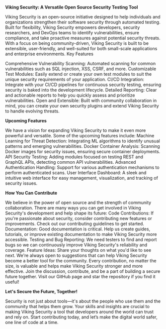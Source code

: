 **Viking Security: A Versatile Open Source Security Testing Tool**

Viking Security is an open-source initiative designed to help individuals and organizations strengthen their software security through automated testing. Built for flexibility, Viking Security empowers developers, security researchers, and DevOps teams to identify vulnerabilities, ensure compliance, and take proactive measures against potential security threats. With a focus on being community-driven, Viking Security is built to be extensible, user-friendly, and well-suited for both small-scale applications and enterprise environments.
Key Features

Comprehensive Vulnerability Scanning: Automated scanning for common vulnerabilities such as SQL injection, XSS, CSRF, and more.
Customizable Test Modules: Easily extend or create your own test modules to suit the unique security requirements of your application.
CI/CD Integration: Integrate with your CI/CD pipelines for continuous security testing, ensuring security is baked into the development lifecycle.
Detailed Reporting: Clear and actionable reports to help you quickly assess and prioritize vulnerabilities.
Open and Extensible: Built with community collaboration in mind, you can create your own security plugins and extend Viking Security to handle evolving threats.

**Upcoming Features**

We have a vision for expanding Viking Security to make it even more powerful and versatile. Some of the upcoming features include:
Machine Learning for Threat Detection: Integrating ML algorithms to identify unusual patterns and emerging vulnerabilities.
Docker Container Analysis: Scanning Docker images for security issues, ensuring secure container deployments.
API Security Testing: Adding modules focused on testing REST and GraphQL APIs, detecting common API vulnerabilities.
Advanced Authentication Handling: Support for various authentication mechanisms to perform authenticated scans.
User Interface Dashboard: A sleek and intuitive web interface for easy management, visualization, and tracking of security issues.

**How You Can Contribute**

We believe in the power of open source and the strength of community collaboration. There are many ways you can get involved in Viking Security's development and help shape its future:
Code Contributions: If you're passionate about security, consider contributing new features or improvements. Check out our contributing guidelines to get started.
Documentation: Good documentation is critical. Help us create guides, tutorials, or improve existing documentation to make Viking Security more accessible.
Testing and Bug Reporting: We need testers to find and report bugs so we can continuously improve Viking Security's reliability and coverage.
Feature Ideas: Share your thoughts on what you'd like to see next. We're always open to suggestions that can help Viking Security become a better tool for the community.
Every contribution, no matter the size, is valuable and helps make Viking Security stronger and more effective.
Join the discussion, contribute, and be a part of building a secure future together. Visit our GitHub page and star the repository if you find it useful!

**Let's Secure the Future, Together!**

Security is not just about tools—it's about the people who use them and the community that helps them grow. Your skills and insights are crucial to making Viking Security a tool that developers around the world can trust and rely on.
Start contributing today, and let’s make the digital world safer, one line of code at a time.
